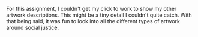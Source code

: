 For this assignment, I couldn't get my click to work to show my other artwork descriptions. This might be a tiny detail I couldn't quite catch. With that being said, it was fun to look into all the different types of artwork around social justice.
